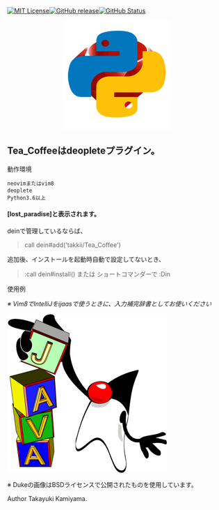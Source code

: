 [![MIT License](http://img.shields.io/badge/license-MIT-blue.svg?style=flat)](LICENSE)[![GitHub release](https://img.shields.io/github/release/takkii/Tea_Coffee.svg?style=flat)](GitHub)[![GitHub Status](https://img.shields.io/github/last-commit/takkii/Tea_Coffee.svg?style=flat)](GitHub)

<div align="center"><img src="https://github.com/takkii/Bignyanco/blob/master/images/python_ruby.gif" alt="PythonとRuby" title="logo"></div>

## Tea_Coffeeはdeopleteプラグイン。

動作環境

```
neovimまたはvim8 
deoplete
Python3.6以上
```

#### [lost_paradise]と表示されます。

deinで管理しているならば、

> call dein#add('takkii/Tea_Coffee')

追加後、インストールを起動時自動で設定してないとき、

>:call dein#install() または ショートコマンダーで :Din

使用例

*※ Vim8でIntelliJをijaasで使うときに、入力補完辞書としてお使いください*

![Duke](https://github.com/takkii/Tea_Coffee/blob/master/image/Duke_Blocks.gif)

※ Dukeの画像はBSDライセンスで公開されたものを使用しています。

Author Takayuki Kamiyama.
